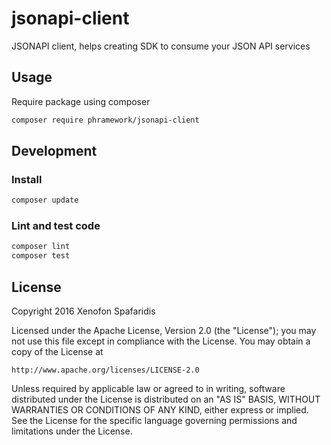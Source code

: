# jsonapi-client
JSONAPI client, helps creating SDK to consume your JSON API services

## Usage
Require package using composer

```bash
composer require phramework/jsonapi-client
```
## Development
### Install

```bash
composer update
```

### Lint and test code

```bash
composer lint
composer test
```

## License
Copyright 2016 Xenofon Spafaridis

Licensed under the Apache License, Version 2.0 (the "License"); you may not use this file except in compliance with the License. You may obtain a copy of the License at

```
http://www.apache.org/licenses/LICENSE-2.0
```

Unless required by applicable law or agreed to in writing, software distributed under the License is distributed on an "AS IS" BASIS, WITHOUT WARRANTIES OR CONDITIONS OF ANY KIND, either express or implied. See the License for the specific language governing permissions and limitations under the License.